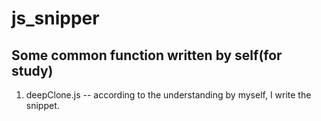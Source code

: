 # js_snipper
## Some common function written by self(for study)
1. deepClone.js -- according to the understanding by myself, I write the snippet.
